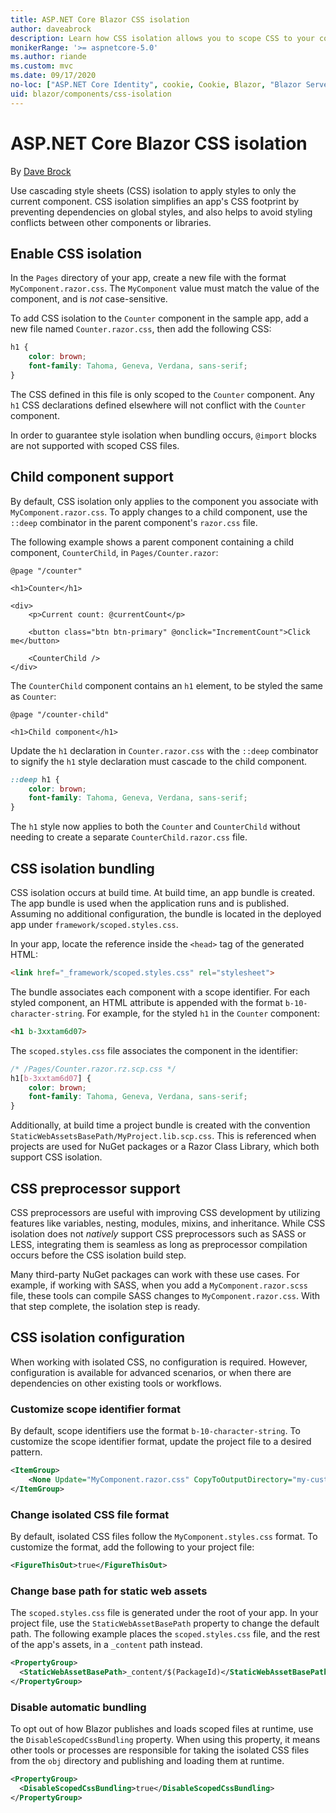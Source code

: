 ```yaml
---
title: ASP.NET Core Blazor CSS isolation
author: daveabrock
description: Learn how CSS isolation allows you to scope CSS to your components, which can simplify your CSS and avoid collisions with other components or libraries.
monikerRange: '>= aspnetcore-5.0'
ms.author: riande
ms.custom: mvc
ms.date: 09/17/2020
no-loc: ["ASP.NET Core Identity", cookie, Cookie, Blazor, "Blazor Server", "Blazor WebAssembly", "Identity", "Let's Encrypt", Razor, SignalR]
uid: blazor/components/css-isolation
---
```

# ASP.NET Core Blazor CSS isolation

By [Dave Brock](https://twitter.com/daveabrock)

Use cascading style sheets (CSS) isolation to apply styles to only the current component. CSS isolation simplifies an app's CSS footprint by preventing dependencies on global styles, and also helps to avoid styling conflicts between other components or libraries.

## Enable CSS isolation 

In the `Pages` directory of your app, create a new file with the format `MyComponent.razor.css`. The `MyComponent` value must match the value of the component, and is *not* case-sensitive.

To add CSS isolation to the `Counter` component in the sample app, add a new file named `Counter.razor.css`, then add the following CSS:

```css
h1 { 
    color: brown;
    font-family: Tahoma, Geneva, Verdana, sans-serif;
}
```

The CSS defined in this file is only scoped to the `Counter` component. Any `h1` CSS declarations defined elsewhere will not conflict with the `Counter` component.

In order to guarantee style isolation when bundling occurs, `@import` blocks are not supported with scoped CSS files.

## Child component support

By default, CSS isolation only applies to the component you associate with `MyComponent.razor.css`. To apply changes to a child component, use the `::deep` combinator in the parent component's `razor.css` file.

The following example shows a parent component containing a child component, `CounterChild`, in `Pages/Counter.razor`:

```razor
@page "/counter"

<h1>Counter</h1>

<div>
    <p>Current count: @currentCount</p>

    <button class="btn btn-primary" @onclick="IncrementCount">Click me</button>

    <CounterChild />
</div>
```

The `CounterChild` component contains an `h1` element, to be styled the same as `Counter`:

```razor
@page "/counter-child"

<h1>Child component</h1>
```

Update the `h1` declaration in `Counter.razor.css` with the `::deep` combinator to signify the `h1` style declaration must cascade to the child component.

```css
::deep h1 { 
    color: brown;
    font-family: Tahoma, Geneva, Verdana, sans-serif;
}

```

The `h1` style now applies to both the `Counter` and `CounterChild` without needing to create a separate `CounterChild.razor.css` file.

## CSS isolation bundling

CSS isolation occurs at build time. At build time, an app bundle is created. The app bundle is used when the application runs and is published. Assuming no additional configuration, the bundle is located in the deployed app under `framework/scoped.styles.css`. 

In your app, locate the reference inside the `<head>` tag of the generated HTML:

```html
<link href="_framework/scoped.styles.css" rel="stylesheet">
```

The bundle associates each component with a scope identifier. For each styled component, an HTML attribute is appended with the format `b-10-character-string`. For example, for the styled `h1` in the `Counter` component:

```html
<h1 b-3xxtam6d07>
```

The `scoped.styles.css` file associates the component in the identifier:

```css
/* /Pages/Counter.razor.rz.scp.css */
h1[b-3xxtam6d07] {
    color: brown;
    font-family: Tahoma, Geneva, Verdana, sans-serif;
}
```

Additionally, at build time a project bundle is created with the convention `StaticWebAssetsBasePath/MyProject.lib.scp.css`. This is referenced when projects are used for NuGet packages or a Razor Class Library, which both support CSS isolation.  

## CSS preprocessor support

CSS preprocessors are useful with improving CSS development by utilizing features like variables, nesting, modules, mixins, and inheritance. While CSS isolation does not *natively* support CSS preprocessors such as SASS or LESS, integrating them is seamless as long as preprocessor compilation occurs before the CSS isolation build step. 

Many third-party NuGet packages can work with these use cases. For example, if working with SASS, when you add a `MyComponent.razor.scss` file, these tools can compile SASS changes to `MyComponent.razor.css`. With that step complete, the isolation step is ready. 

## CSS isolation configuration

When working with isolated CSS, no configuration is required. However, configuration is available for advanced scenarios, or when there are dependencies on other existing tools or workflows.

### Customize scope identifier format

By default, scope identifiers use the format `b-10-character-string`. To customize the scope identifier format, update the project file to a desired pattern.

```xml
<ItemGroup>
    <None Update="MyComponent.razor.css" CopyToOutputDirectory="my-custom-scope-identifier" />
</ItemGroup>
```

### Change isolated CSS file format

By default, isolated CSS files follow the `MyComponent.styles.css` format. To customize the format, add the following to your project file:

```xml
<FigureThisOut>true</FigureThisOut>
```

### Change base path for static web assets

The `scoped.styles.css` file is generated under the root of your app. In your project file, use the `StaticWebAssetBasePath` property to change the default path. The following example places the `scoped.styles.css` file, and the rest of the app's assets, in a `_content` path instead.

```xml
<PropertyGroup>
  <StaticWebAssetBasePath>_content/$(PackageId)</StaticWebAssetBasePath>
</PropertyGroup>
```

### Disable automatic bundling

To opt out of how Blazor publishes and loads scoped files at runtime, use the `DisableScopedCssBundling` property. When using this property, it means other tools or processes are responsible for taking the isolated CSS files from the `obj` directory and publishing and loading them at runtime.

```xml
<PropertyGroup>
  <DisableScopedCssBundling>true</DisableScopedCssBundling>
</PropertyGroup>
```






